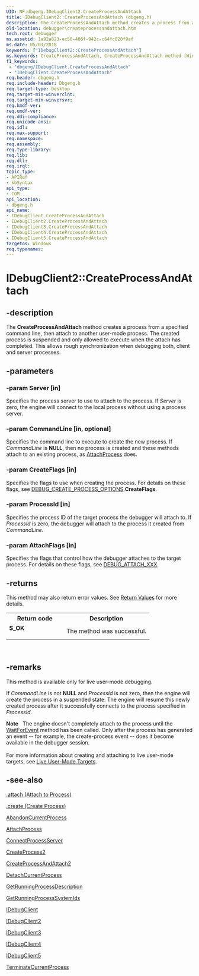 ```yaml
---
UID: NF:dbgeng.IDebugClient2.CreateProcessAndAttach
title: IDebugClient2::CreateProcessAndAttach (dbgeng.h)
description: The CreateProcessAndAttach method creates a process from a specified command line, then attach to another user-mode process.
old-location: debugger\createprocessandattach.htm
tech.root: debugger
ms.assetid: 1a92a823-ec50-406f-942c-c64fc820f9af
ms.date: 05/03/2018
keywords: ["IDebugClient2::CreateProcessAndAttach"]
ms.keywords: CreateProcessAndAttach, CreateProcessAndAttach method [Windows Debugging], CreateProcessAndAttach method [Windows Debugging],IDebugClient interface, CreateProcessAndAttach method [Windows Debugging],IDebugClient2 interface, CreateProcessAndAttach method [Windows Debugging],IDebugClient3 interface, CreateProcessAndAttach method [Windows Debugging],IDebugClient4 interface, CreateProcessAndAttach method [Windows Debugging],IDebugClient5 interface, IDebugClient interface [Windows Debugging],CreateProcessAndAttach method, IDebugClient2 interface [Windows Debugging],CreateProcessAndAttach method, IDebugClient2.CreateProcessAndAttach, IDebugClient2::CreateProcessAndAttach, IDebugClient3 interface [Windows Debugging],CreateProcessAndAttach method, IDebugClient3::CreateProcessAndAttach, IDebugClient4 interface [Windows Debugging],CreateProcessAndAttach method, IDebugClient4::CreateProcessAndAttach, IDebugClient5 interface [Windows Debugging],CreateProcessAndAttach method, IDebugClient5::CreateProcessAndAttach, IDebugClient::CreateProcessAndAttach, IDebugClient_5ff3afdf-164e-4f2f-a625-389f3da41d24.xml, dbgeng/IDebugClient2::CreateProcessAndAttach, dbgeng/IDebugClient3::CreateProcessAndAttach, dbgeng/IDebugClient4::CreateProcessAndAttach, dbgeng/IDebugClient5::CreateProcessAndAttach, dbgeng/IDebugClient::CreateProcessAndAttach, debugger.createprocessandattach
f1_keywords:
 - "dbgeng/IDebugClient.CreateProcessAndAttach"
 - "IDebugClient.CreateProcessAndAttach"
req.header: dbgeng.h
req.include-header: Dbgeng.h
req.target-type: Desktop
req.target-min-winverclnt: 
req.target-min-winversvr: 
req.kmdf-ver: 
req.umdf-ver: 
req.ddi-compliance: 
req.unicode-ansi: 
req.idl: 
req.max-support: 
req.namespace: 
req.assembly: 
req.type-library: 
req.lib: 
req.dll: 
req.irql: 
topic_type:
- APIRef
- kbSyntax
api_type:
- COM
api_location:
- dbgeng.h
api_name:
- IDebugClient.CreateProcessAndAttach
- IDebugClient2.CreateProcessAndAttach
- IDebugClient3.CreateProcessAndAttach
- IDebugClient4.CreateProcessAndAttach
- IDebugClient5.CreateProcessAndAttach
targetos: Windows
req.typenames: 
---
```


# IDebugClient2::CreateProcessAndAttach


## -description


The <b>CreateProcessAndAttach</b>  method creates a process from a specified command line, then attach to another user-mode process.  The created process is suspended and only allowed to execute when the attach has completed.  This allows rough synchronization when debugging both,  client and server processes.


## -parameters




### -param Server [in]

Specifies the process server to use to attach to the process.  If <i>Server</i> is zero, the engine will connect to the local process without using a process server.


### -param CommandLine [in, optional]

Specifies the command line to execute to create the new process.  If <i>CommandLine</i> is <b>NULL</b>, then no process is created and these methods attach to an existing process, as <a href="https://docs.microsoft.com/windows-hardware/drivers/ddi/dbgeng/nf-dbgeng-idebugclient5-attachprocess">AttachProcess</a> does.


### -param CreateFlags [in]

Specifies the flags to use when creating the process.  For details on these flags, see <a href="https://docs.microsoft.com/windows-hardware/drivers/ddi/dbgeng/ns-dbgeng-_debug_create_process_options">DEBUG_CREATE_PROCESS_OPTIONS</a>.<b>CreateFlags</b>.


### -param ProcessId [in]

Specifies the process ID of the target process the debugger will attach to.  If <i>ProcessId</i> is zero, the debugger will attach to the process it created from <i>CommandLine</i>.


### -param AttachFlags [in]

Specifies the flags that control how the debugger attaches to the target process.  For details on these flags, see <a href="https://docs.microsoft.com/previous-versions/ff541454(v=vs.85)">DEBUG_ATTACH_XXX</a>.


## -returns



This method may also return error values.  See <a href="https://docs.microsoft.com/windows-hardware/drivers/debugger/hresult-values">Return Values</a> for more details.

<table>
<tr>
<th>Return code</th>
<th>Description</th>
</tr>
<tr>
<td width="40%">
<dl>
<dt><b>S_OK</b></dt>
</dl>
</td>
<td width="60%">
The method was successful.

</td>
</tr>
</table>
 




## -remarks



This method is available only for live user-mode debugging.

If <i>CommandLine</i> is not <b>NULL</b> and <i>ProcessId</i> is not zero, then the engine will create the process in a suspended state.  The engine will resume this newly created process after it successfully connects to the process specified in <i>ProcessId</i>.

<div class="alert"><b>Note</b>    The engine doesn't completely attach to the process until the <a href="https://docs.microsoft.com/windows-hardware/drivers/ddi/dbgeng/nf-dbgeng-idebugcontrol3-waitforevent">WaitForEvent</a> method has been called.  Only after the process has generated an event -- for example, the create-process event -- does it become available in the debugger session.</div>
<div> </div>
For more information about creating and attaching to live user-mode targets, see <a href="https://docs.microsoft.com/windows-hardware/drivers/debugger/live-user-mode-targets">Live User-Mode Targets</a>.




## -see-also




<a href="https://docs.microsoft.com/windows-hardware/drivers/debugger/-attach--attach-to-process-">.attach (Attach to Process)</a>



<a href="https://docs.microsoft.com/windows-hardware/drivers/debugger/-create--create-process-">.create (Create Process)</a>



<a href="https://docs.microsoft.com/windows-hardware/drivers/ddi/dbgeng/nf-dbgeng-idebugclient5-abandoncurrentprocess">AbandonCurrentProcess</a>



<a href="https://docs.microsoft.com/windows-hardware/drivers/ddi/dbgeng/nf-dbgeng-idebugclient5-attachprocess">AttachProcess</a>



<a href="https://docs.microsoft.com/windows-hardware/drivers/ddi/dbgeng/nf-dbgeng-idebugclient5-connectprocessserver">ConnectProcessServer</a>



<a href="https://docs.microsoft.com/windows-hardware/drivers/ddi/dbgeng/nf-dbgeng-idebugclient5-createprocess2">CreateProcess2</a>



<a href="https://docs.microsoft.com/windows-hardware/drivers/ddi/dbgeng/nf-dbgeng-idebugclient5-createprocessandattach2">CreateProcessAndAttach2</a>



<a href="https://docs.microsoft.com/windows-hardware/drivers/ddi/dbgeng/nf-dbgeng-idebugclient5-detachcurrentprocess">DetachCurrentProcess</a>



<a href="https://docs.microsoft.com/windows-hardware/drivers/ddi/dbgeng/nf-dbgeng-idebugclient5-getrunningprocessdescription">GetRunningProcessDescription</a>



<a href="https://docs.microsoft.com/windows-hardware/drivers/ddi/dbgeng/nf-dbgeng-idebugclient5-getrunningprocesssystemids">GetRunningProcessSystemIds</a>



<a href="https://docs.microsoft.com/windows-hardware/drivers/ddi/dbgeng/nn-dbgeng-idebugclient">IDebugClient</a>



<a href="https://docs.microsoft.com/windows-hardware/drivers/ddi/dbgeng/nn-dbgeng-idebugclient2">IDebugClient2</a>



<a href="https://docs.microsoft.com/windows-hardware/drivers/ddi/dbgeng/nn-dbgeng-idebugclient3">IDebugClient3</a>



<a href="https://docs.microsoft.com/windows-hardware/drivers/ddi/dbgeng/nn-dbgeng-idebugclient4">IDebugClient4</a>



<a href="https://docs.microsoft.com/windows-hardware/drivers/ddi/dbgeng/nn-dbgeng-idebugclient5">IDebugClient5</a>



<a href="https://docs.microsoft.com/windows-hardware/drivers/ddi/dbgeng/nf-dbgeng-idebugclient5-terminatecurrentprocess">TerminateCurrentProcess</a>
 

 


